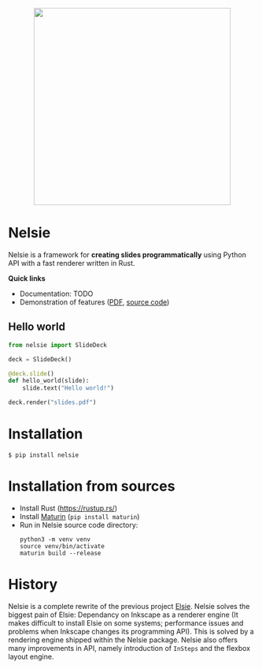 <p align="center">
<img src='docs/imgs/nelsie-logo.jpg' width='400'>
</p>

# Nelsie

Nelsie is a framework for **creating slides programmatically** using Python API with a fast renderer written in Rust.

**Quick links**

- Documentation: TODO
- Demonstration of features ([PDF](https://github.com/spirali/nelsie/blob/demo-rendered/examples/bigdemo/bigdemo.pdf), [source code](examples/bigdemo/bigdemo.py))


## Hello world

```python
from nelsie import SlideDeck

deck = SlideDeck()

@deck.slide()
def hello_world(slide):
    slide.text("Hello world!")

deck.render("slides.pdf")
```

# Installation

```commandline
$ pip install nelsie
```

# Installation from sources

* Install Rust (https://rustup.rs/)
* Install [Maturin](https://www.maturin.rs/) (`pip install maturin`)
* Run in Nelsie source code directory:
  ```commandline
  python3 -m venv venv
  source venv/bin/activate
  maturin build --release
  ```


# History

Nelsie is a complete rewrite of the previous project [Elsie](https://github.com/spirali/elsie). Nelsie solves the biggest pain of Elsie: Dependancy on Inkscape as a renderer engine (It makes difficult to install Elsie on some systems; performance issues and problems when Inkscape changes its programming API). This is solved by a rendering engine shipped within the Nelsie package. Nelsie also offers many improvements in API, namely introduction of `InSteps` and the flexbox layout engine.
